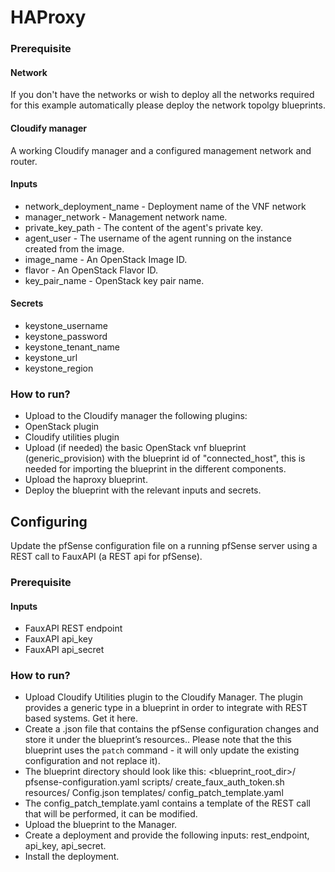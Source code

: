 # HAProxy
### Prerequisite
#### Network
If you don't have the networks or wish to deploy all the networks required for this
example automatically please deploy the network topolgy blueprints.
#### Cloudify manager
A working Cloudify manager and a configured management network and router.
#### Inputs
* network_deployment_name - Deployment name of the VNF network
* manager_network - Management network name.
* private_key_path - The content of the agent's private key.
* agent_user - The username of the agent running on the instance created from the image.
* image_name - An OpenStack Image ID.
* flavor - An OpenStack Flavor ID.
* key_pair_name - OpenStack key pair name.
#### Secrets
* keystone_username
* keystone_password
* keystone_tenant_name
* keystone_url
* keystone_region

### How to run?
* Upload to the Cloudify manager the following plugins:
 * OpenStack plugin
 * Cloudify utilities plugin
* Upload (if needed) the basic OpenStack vnf blueprint (generic_provision) with the blueprint id of "connected_host",
 this is needed for importing the blueprint in the different components.
* Upload the haproxy blueprint.
* Deploy the blueprint with the relevant inputs and secrets.

## Configuring
Update the pfSense configuration file on a running pfSense server using a
REST call to FauxAPI (a REST api for pfSense).
### Prerequisite
#### Inputs
* FauxAPI REST endpoint
* FauxAPI api_key
* FauxAPI api_secret

### How to run?
* Upload Cloudify Utilities plugin to the Cloudify Manager. The plugin provides a generic type in a blueprint in order to integrate with REST based systems. Get it here.
* Create a .json file that contains the pfSense configuration changes and store it under the blueprint’s resources.. Please note that the this blueprint uses the `patch` command - it will only update the existing configuration and not replace it).
* The blueprint directory should look like this:
<blueprint_root_dir>/
	pfsense-configuration.yaml
	scripts/
		create_faux_auth_token.sh
	resources/
		Config.json
templates/
		config_patch_template.yaml
* The config_patch_template.yaml contains a template of the REST call that will be performed, it can be modified.
* Upload the blueprint to the Manager.
* Create a deployment and provide the following inputs: rest_endpoint, api_key, api_secret.
* Install the deployment.
